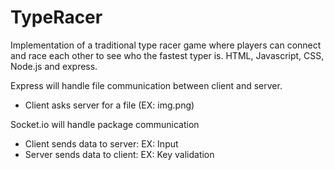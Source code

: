 # TypeRacer
Implementation of a traditional type racer game where players can connect and race each other to see who the fastest typer is. HTML, Javascript, CSS, Node.js and express.


Express will handle file communication between client and server.
* Client asks server for a file (EX: img.png)

Socket.io will handle package communication
* Client sends data to server: EX: Input
* Server sends data to client: EX: Key validation
